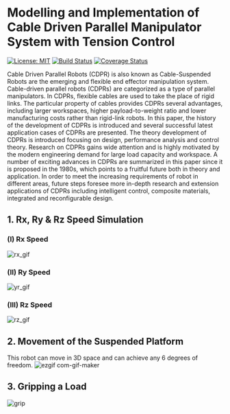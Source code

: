 # Modelling and Implementation of Cable Driven Parallel Manipulator System with Tension Control
[![License: MIT](https://img.shields.io/badge/License-MIT-yellow.svg)](https://opensource.org/licenses/MIT) [![Build Status](https://travis-ci.org/saimouli/frontier_exploration_turtlebot.svg?branch=master)](https://travis-ci.org/saimouli/frontier_exploration_turtlebot) [![Coverage Status](https://coveralls.io/repos/github/saimouli/frontier_exploration_turtlebot/badge.svg?branch=master)](https://coveralls.io/github/saimouli/frontier_exploration_turtlebot?branch=master)

Cable Driven Parallel Robots (CDPR) is also known as Cable-Suspended Robots are the emerging and flexible end effector manipulation system. Cable-driven parallel robots (CDPRs) are categorized as a type of parallel manipulators. In CDPRs, flexible cables are used to take the place of rigid links. The particular property of cables provides CDPRs several advantages, including larger workspaces, higher payload-to-weight ratio and lower manufacturing costs rather than rigid-link robots. In this paper, the history of the development of CDPRs is introduced and several successful latest application cases of CDPRs are presented. The theory development of CDPRs is introduced focusing on design, performance analysis and control theory. Research on CDPRs gains wide attention and is highly motivated by the modern engineering demand for large load capacity and workspace. A number of exciting advances in CDPRs are summarized in this paper since it is proposed in the 1980s, which points to a fruitful future both in theory and application. In order to meet the increasing requirements of robot in different areas, future steps foresee more in-depth research and extension applications of CDPRs including intelligent control, composite materials, integrated and reconfigurable design.


## 1. Rx, Ry & Rz Speed Simulation

### (I) Rx Speed
![rx_gif](https://user-images.githubusercontent.com/82173562/120223007-85a79980-c25e-11eb-87f1-3ad15f5e47bc.gif)

### (II) Ry Speed
![yr_gif](https://user-images.githubusercontent.com/82173562/120223037-90fac500-c25e-11eb-82e4-6188dbfeddd1.gif)

### (III) Rz Speed
![rz_gif](https://user-images.githubusercontent.com/82173562/120223070-9d7f1d80-c25e-11eb-8b5b-37e3bedde517.gif)



## 2. Movement of the Suspended Platform

This robot can move in 3D space and can achieve any 6 degrees of freedom. 
![ezgif com-gif-maker](https://user-images.githubusercontent.com/82173562/120223101-aa9c0c80-c25e-11eb-8d24-24df836e91f2.gif)



## 3. Gripping a Load 

![grip](https://user-images.githubusercontent.com/82173562/120223131-bbe51900-c25e-11eb-8b14-de41690363e0.gif)


